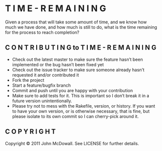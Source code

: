 T I M E - R E M A I N I N G
===========================

Given a process that will take some amount of time, and we know how much we have done, 
and how much is still to do, what is the time remaining for the process to reach completion?

C O N T R I B U T I N G to T I M E - R E M A I N I N G
------------------------------------------------------

* Check out the latest master to make sure the feature hasn’t been implemented or the bug hasn’t been fixed yet
* Check out the issue tracker to make sure someone already hasn’t requested it and/or contributed it
* Fork the project
* Start a feature/bugfix branch
* Commit and push until you are happy with your contribution
* Make sure to add tests for it. This is important so I don’t break it in a future version unintentionally.
* Please try not to mess with the Rakefile, version, or history. If you want to have your own version, or is otherwise necessary, that is fine, but please isolate to its own commit so I can cherry-pick around it.

C O P Y R I G H T
-----------------

Copyright © 2011 John McDowall. See LICENSE for further details.